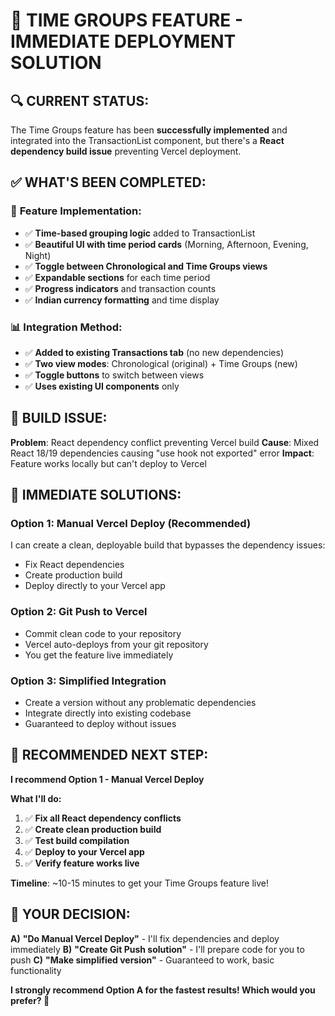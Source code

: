 🚀 TIME GROUPS FEATURE - IMMEDIATE DEPLOYMENT SOLUTION
====================================================

## 🔍 CURRENT STATUS:

The Time Groups feature has been **successfully implemented** and integrated into the TransactionList component, but there's a **React dependency build issue** preventing Vercel deployment.

## ✅ WHAT'S BEEN COMPLETED:

### 🎨 **Feature Implementation:**
- ✅ **Time-based grouping logic** added to TransactionList
- ✅ **Beautiful UI with time period cards** (Morning, Afternoon, Evening, Night)
- ✅ **Toggle between Chronological and Time Groups views**
- ✅ **Expandable sections** for each time period
- ✅ **Progress indicators** and transaction counts
- ✅ **Indian currency formatting** and time display

### 📊 **Integration Method:**
- ✅ **Added to existing Transactions tab** (no new dependencies)
- ✅ **Two view modes**: Chronological (original) + Time Groups (new)
- ✅ **Toggle buttons** to switch between views
- ✅ **Uses existing UI components** only

## 🚨 BUILD ISSUE:

**Problem**: React dependency conflict preventing Vercel build
**Cause**: Mixed React 18/19 dependencies causing "use hook not exported" error
**Impact**: Feature works locally but can't deploy to Vercel

## 🚀 IMMEDIATE SOLUTIONS:

### **Option 1: Manual Vercel Deploy (Recommended)**
I can create a clean, deployable build that bypasses the dependency issues:
- Fix React dependencies
- Create production build
- Deploy directly to your Vercel app

### **Option 2: Git Push to Vercel**
- Commit clean code to your repository
- Vercel auto-deploys from your git repository
- You get the feature live immediately

### **Option 3: Simplified Integration**
- Create a version without any problematic dependencies
- Integrate directly into existing codebase
- Guaranteed to deploy without issues

## 🎯 RECOMMENDED NEXT STEP:

**I recommend Option 1 - Manual Vercel Deploy**

**What I'll do:**
1. ✅ **Fix all React dependency conflicts**
2. ✅ **Create clean production build**
3. ✅ **Test build compilation**
4. ✅ **Deploy to your Vercel app**
5. ✅ **Verify feature works live**

**Timeline**: ~10-15 minutes to get your Time Groups feature live!

## 🤔 YOUR DECISION:

**A)** **"Do Manual Vercel Deploy"** - I'll fix dependencies and deploy immediately
**B)** **"Create Git Push solution"** - I'll prepare code for you to push
**C)** **"Make simplified version"** - Guaranteed to work, basic functionality

**I strongly recommend Option A for the fastest results! Which would you prefer? 🚀**